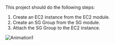 This project should do the following steps:
1. Create an EC2 instance from the EC2 module.
2. Create an SG Group from the SG module.
3. Attach the SG Group to the EC2 instance.

![Animation1](https://github.com/adityagoel-mata/Terraform-AWS-Configs/assets/50823187/b50a267e-76e2-47c1-882d-80e7f79f2ed3)
